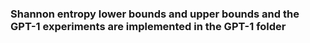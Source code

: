 ### Shannon entropy lower bounds and upper bounds and the GPT-1 experiments are implemented in the GPT-1 folder
